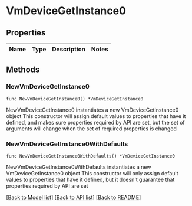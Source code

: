 # VmDeviceGetInstance0

## Properties

Name | Type | Description | Notes
------------ | ------------- | ------------- | -------------

## Methods

### NewVmDeviceGetInstance0

`func NewVmDeviceGetInstance0() *VmDeviceGetInstance0`

NewVmDeviceGetInstance0 instantiates a new VmDeviceGetInstance0 object
This constructor will assign default values to properties that have it defined,
and makes sure properties required by API are set, but the set of arguments
will change when the set of required properties is changed

### NewVmDeviceGetInstance0WithDefaults

`func NewVmDeviceGetInstance0WithDefaults() *VmDeviceGetInstance0`

NewVmDeviceGetInstance0WithDefaults instantiates a new VmDeviceGetInstance0 object
This constructor will only assign default values to properties that have it defined,
but it doesn't guarantee that properties required by API are set


[[Back to Model list]](../README.md#documentation-for-models) [[Back to API list]](../README.md#documentation-for-api-endpoints) [[Back to README]](../README.md)


